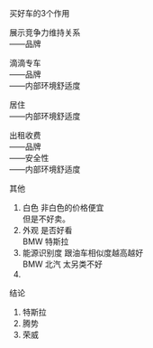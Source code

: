 买好车的3个作用

展示竞争力维持关系<br/>
——品牌<br/>

滴滴专车<br/>
——品牌<br/>
——内部环境舒适度

居住<br/>
——内部环境舒适度

出租收费<br/>
——品牌<br/>
——安全性<br/>
——内部环境舒适度

其他<br/>
1. 白色
    非白色的价格便宜<br/>
    但是不好卖。
1. 外观
    是否好看<br/>
    BMW 特斯拉
1. 能源识别度
    跟油车相似度越高越好<br/>
    BMW 北汽 太另类不好
1.

结论 
1. 特斯拉
1. 腾势
1. 荣威